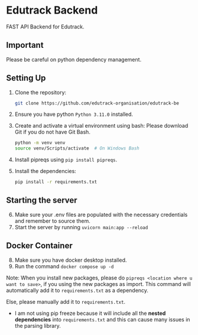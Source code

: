 # Edutrack Backend

FAST API Backend for Edutrack.

## Important

Please be careful on python dependency management.

## Setting Up

1. Clone the repository:

    ```sh
    git clone https://github.com/edutrack-organisation/edutrack-be
    ```

2. Ensure you have python `Python 3.11.0` installed.
3. Create and activate a virtual environment using bash: Please download Git if you do not have Git Bash.
    ```sh
    python -m venv venv
    source venv/Scripts/activate  # On Windows Bash
    ```
4. Install pipreqs using `pip install pipreqs`.
5. Install the dependencies:
    ```sh
    pip install -r requirements.txt
    ```

## Starting the server

6. Make sure your .env files are populated with the necessary credentials and remember to source them.
7. Start the server by running `uvicorn main:app --reload`

## Docker Container

8. Make sure you have docker desktop installed.
9. Run the command `docker compose up -d`

Note:
When you install new packages, please do `pipreqs <location where u want to save>`, if you using the new packages as import. This command will automatically add it to `requirements.txt` as a dependency.

Else, please manually add it to `requirements.txt`.

-   I am not using pip freeze because it will include all the **nested dependencies** into `requirements.txt` and this can cause many issues in the parsing library.
